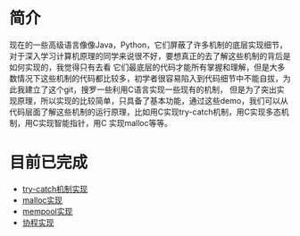# 简介
现在的一些高级语言像像Java，Python，它们屏蔽了许多机制的底层实现细节，对于深入学习计算机原理的同学来说很不好，要想真正的去了解这些机制的背后是如何实现的，我觉得只有去看
它们最底层的代码才能所有掌握和理解，但是大多数情况下这些机制的代码都比较多，初学者很容易陷入到代码细节中不能自拔，为此我建立了这个git，搜罗一些利用C语言实现一些现有的机制，
但是为了突出实现原理，所以实现的比较简单，只具备了基本功能，通过这些demo，我们可以从代码层面了解这些机制的运行原理，比如用C实现try-catch机制，用C实现多态机制，用C实现智能指针，用C 实现malloc等等。

# 目前已完成
* [try-catch机制实现](https://github.com/zyfjeff/C-HOW-TO/tree/master/c-try-catch)
* [malloc实现](https://github.com/zyfjeff/C-HOW-TO/tree/master/c-malloc)
* [mempool实现](https://github.com/zyfjeff/C-HOW-TO/tree/master/c-mempool)
* [协程实现](https://github.com/zyfjeff/C-HOW-TO/tree/master/c-coroutine)
